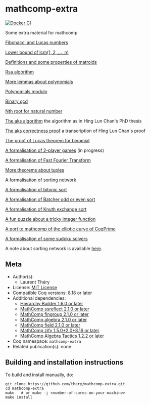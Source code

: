 <!---
This file was generated from `meta.yml`, please do not edit manually.
Follow the instructions on https://github.com/coq-community/templates to regenerate.
--->
# mathcomp-extra

[![Docker CI][docker-action-shield]][docker-action-link]

[docker-action-shield]: https://github.com/thery/mathcomp-extra/workflows/Docker%20CI/badge.svg?branch=master
[docker-action-link]: https://github.com/thery/mathcomp-extra/actions?query=workflow:"Docker%20CI"





Some extra material for mathcomp

  [Fibonacci and Lucas numbers](./fib.v)

  [Lower bound of lcm(1, 2, ..., n)](./lcm_lbound.v)

  [Definitions and some properties of matroids](./matroid.v)

  [Rsa algorithm](./rsa.v)

  [More lemmas about polynomials](./more_thm.v)

  [Polynomials modulo](./divpoly.v)

  [Binary gcd](./bgcdn.v)

  [Nth root for natural number](./rootn.v)

  [The aks algorithm](./aks_algo.v)  the algorithm as in Hing Lun Chan's PhD thesis

  [The aks correctness proof](./aks.v)  a transcription of Hing Lun Chan's proof

  [The proof of Lucas theorem for binomial](./digitn.v)

  [A formalisation of 2-player games](./tplayer.v) (in progress)

  [A formalisation of Fast Fourier Transform](./fft.v)

  [More theorems about tuples](./more_tuple.v)

  [A formalisation of sorting network](./nsort.v)
  
  [A formalisation of bitonic sort](./bitonic.v) 
  
  [A formalisation of Batcher odd or even sort](./batcher.v) 
  
  [A formalisation of Knuth exchange sort](./bjsort.v) 

  [A fun puzzle about a tricky integer function](./puzzleFF.v)

  [A port to mathcomp of the elliptic curve of CoqPrime](./elliptic.v)

  [A formalisation of some sudoku solvers ](./sudoku.v)

A note about sorting network is available [here](https://hal.inria.fr/hal-03585618).

## Meta

- Author(s):
  - Laurent Théry
- License: [MIT License](LICENSE)
- Compatible Coq versions: 8.18 or later
- Additional dependencies:
  - [ Hierarchy Builder 1.6.0 or later](https://github.com/math-comp/hierarchy-builder)
  - [MathComp ssreflect 2.1.0 or later](https://math-comp.github.io)
  - [MathComp fingroup 2.1.0 or later](https://math-comp.github.io)
  - [MathComp algebra 2.1.0 or later](https://math-comp.github.io)
  - [MathComp field 2.1.0 or later](https://math-comp.github.io)
  - [MathComp zify 1.5.0+2.0+8.16 or later](https://github.com/math-comp/mczify)
  - [MathComp Algebra Tactics 1.2.2 or later](https://github.com/math-comp/algebra-tactics)
- Coq namespace: `mathcomp-extra`
- Related publication(s): none

## Building and installation instructions

To build and install manually, do:

``` shell
git clone https://github.com/thery/mathcomp-extra.git
cd mathcomp-extra
make   # or make -j <number-of-cores-on-your-machine> 
make install
```



